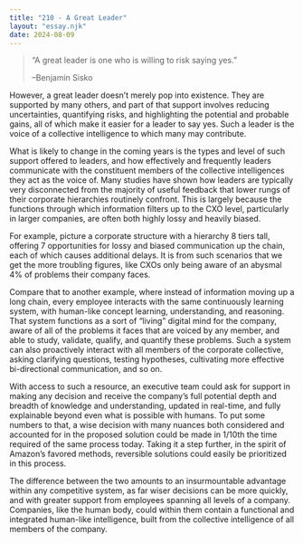 ```yaml
---
title: "210 - A Great Leader"
layout: "essay.njk"
date: 2024-08-09
---
```


> “A great leader is one who is willing to risk saying yes.” 
>
> –Benjamin Sisko

However, a great leader doesn’t merely pop into existence. They are supported by many others, and part of that support involves reducing uncertainties, quantifying risks, and highlighting the potential and probable gains, all of which make it easier for a leader to say yes. Such a leader is the voice of a collective intelligence to which many may contribute.

What is likely to change in the coming years is the types and level of such support offered to leaders, and how effectively and frequently leaders communicate with the constituent members of the collective intelligences they act as the voice of. Many studies have shown how leaders are typically very disconnected from the majority of useful feedback that lower rungs of their corporate hierarchies routinely confront. This is largely because the functions through which information filters up to the CXO level, particularly in larger companies, are often both highly lossy and heavily biased.

For example, picture a corporate structure with a hierarchy 8 tiers tall, offering 7 opportunities for lossy and biased communication up the chain, each of which causes additional delays. It is from such scenarios that we get the more troubling figures, like CXOs only being aware of an abysmal 4% of problems their company faces.

Compare that to another example, where instead of information moving up a long chain, every employee interacts with the same continuously learning system, with human-like concept learning, understanding, and reasoning. That system functions as a sort of “living” digital mind for the company, aware of all of the problems it faces that are voiced by any member, and able to study, validate, qualify, and quantify these problems. Such a system can also proactively interact with all members of the corporate collective, asking clarifying questions, testing hypotheses, cultivating more effective bi-directional communication, and so on.

With access to such a resource, an executive team could ask for support in making any decision and receive the company’s full potential depth and breadth of knowledge and understanding, updated in real-time, and fully explainable beyond even what is possible with humans. To put some numbers to that, a wise decision with many nuances both considered and accounted for in the proposed solution could be made in 1/10th the time required of the same process today. Taking it a step further, in the spirit of Amazon’s favored methods, reversible solutions could easily be prioritized in this process.

The difference between the two amounts to an insurmountable advantage within any competitive system, as far wiser decisions can be more quickly, and with greater support from employees spanning all levels of a company. Companies, like the human body, could within them contain a functional and integrated human-like intelligence, built from the collective intelligence of all members of the company.

